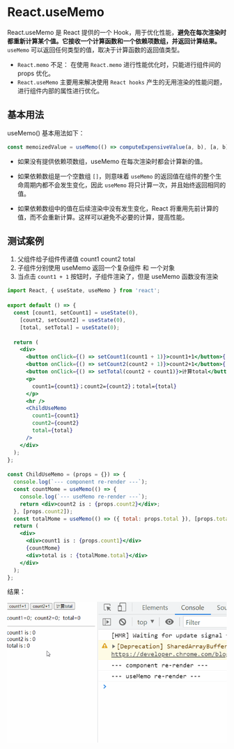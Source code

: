 # React.useMemo

React.useMemo 是 React 提供的一个 Hook，用于优化性能，**避免在每次渲染时都重新计算某个值。它接收一个计算函数和一个依赖项数组，并返回计算结果。**`useMemo` 可以返回任何类型的值，取决于计算函数的返回值类型。

- `React.memo` 不足： 在使用 `React.memo` 进行性能优化时，只能进行组件间的 props 优化。
- `React.useMemo` 主要用来解决使用 `React hooks` 产生的无用渲染的性能问题，进行组件内部的属性进行优化。

## 基本用法

useMemo() 基本用法如下：

```jsx
const memoizedValue = useMemo(() => computeExpensiveValue(a, b), [a, b]);
```

- 如果没有提供依赖项数组，useMemo 在每次渲染时都会计算新的值。

- 如果依赖数组是一个空数组 `[]`，则意味着 `useMemo` 的返回值在组件的整个生命周期内都不会发生变化，因此 `useMemo` 将只计算一次，并且始终返回相同的值。
- 如果依赖数组中的值在后续渲染中没有发生变化，React 将重用先前计算的值，而不会重新计算。这样可以避免不必要的计算，提高性能。

## 测试案例

1. 父组件给子组件传递值 count1 count2 total
2. 子组件分别使用 useMemo 返回一个复杂组件 和 一个对象
3. 当点击 `count1 + 1` 按钮时，子组件渲染了，但是 useMemo 函数没有渲染

```jsx
import React, { useState, useMemo } from 'react';

export default () => {
  const [count1, setCount1] = useState(0),
    [count2, setCount2] = useState(0),
    [total, setTotal] = useState(0);

  return (
    <div>
      <button onClick={() => setCount1(count1 + 1)}>count1+1</button>{' '}
      <button onClick={() => setCount2(count2 + 1)}>count2+1</button>{' '}
      <button onClick={() => setTotal(count2 + count1)}>计算total</button>
      <p>
        count1={count1}；count2={count2}；total={total}
      </p>
      <hr />
      <ChildUseMemo
        count1={count1}
        count2={count2}
        total={total}
      />
    </div>
  );
};

const ChildUseMemo = (props = {}) => {
  console.log(`--- component re-render ---`);
  const countMome = useMemo(() => {
    console.log(`--- useMemo re-render ---`);
    return <div>count2 is : {props.count2}</div>;
  }, [props.count2]);
  const totalMome = useMemo(() => ({ total: props.total }), [props.total]);
  return (
    <div>
      <div>count1 is : {props.count1}</div>
      {countMome}
      <div>total is : {totalMome.total}</div>
    </div>
  );
};
```

结果：

![useMemo](assets/useMemo.gif)
